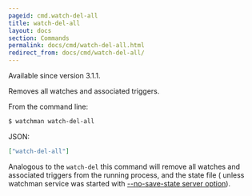 ```yaml
---
pageid: cmd.watch-del-all
title: watch-del-all
layout: docs
section: Commands
permalink: docs/cmd/watch-del-all.html
redirect_from: docs/cmd/watch-del-all/
---
```


Available since version 3.1.1.

Removes all watches and associated triggers.

From the command line:

```bash
$ watchman watch-del-all
```

JSON:

```json
["watch-del-all"]
```

Analogous to the `watch-del` this command will remove all watches and
associated triggers from the running process, and the state file (
unless watchman service was started with
[--no-save-state server option](
/watchman/docs/cli-options.html#server-options)).
